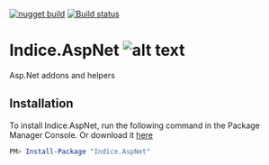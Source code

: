 [![nugget build](https://github.com/indice-co/Indice.AspNet/actions/workflows/publish_to_nuget.yml/badge.svg)](https://github.com/indice-co/Indice.AspNet/actions/workflows/publish_to_nuget.yml)
[![Build status](https://ci.appveyor.com/api/projects/status/xku1y5ndxccw3vs6?svg=true)](https://ci.appveyor.com/project/cleftheris/indice-aspnet)

# Indice.AspNet ![alt text](icon/icon-64.png "Indice logo")
Asp.Net addons and helpers

## Installation

To install Indice.AspNet, run the following command in the Package Manager Console. Or download it [here](https://www.nuget.org/packages/Indice.AspNet/)

```powershell
PM> Install-Package "Indice.AspNet"
```
